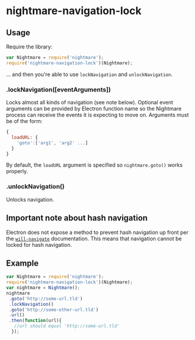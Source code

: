 # nightmare-navigation-lock

## Usage
Require the library: 

```js
var Nightmare = require('nightmare');
require('nightmare-navigation-lock')(Nightmare);
```

... and then you're able to use `lockNavigation` and `unlockNavigation`.

### .lockNavigation([eventArguments])
Locks almost all kinds of navigation (see note below).  Optional event arguments can be provided by Electron function name so the Nightmare process can receive the events it is expecting to move on.  Arguments must be of the form:
```js
{
  loadURL: {
    'goto':['arg1', 'arg2' ...]
  }
}
```

By default, the `loadURL` argument is specified so `nightmare.goto()` works properly.


### .unlockNavigation()
Unlocks navigation.

## Important note about hash navigation
Electron does not expose a method to prevent hash navigation up front per the [`will-navigate`](https://github.com/electron/electron/blob/master/docs/api/web-contents.md#event-will-navigate) documentation.  This means that navigation cannot be locked for hash navigation.

## Example

```js
var Nightmare = require('nightmare');
require('nightmare-navigation-lock')(Nightmare);
var nightmare = Nightmare();
nightmare
 .goto('http://some-url.tld')
 .lockNavigation()
 .goto('http://some-other-url.tld')
 .url()
 .then(function(url){
   //url should equal 'http://some-url.tld'
  });
```
